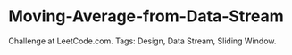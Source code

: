# Moving-Average-from-Data-Stream
Challenge at LeetCode.com. Tags: Design, Data Stream, Sliding Window.
